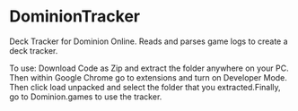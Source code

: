 # DominionTracker
Deck Tracker for Dominion Online. Reads and parses game logs to create a deck tracker.

To use: Download Code as Zip and extract the folder anywhere on your PC. Then within Google Chrome go to extensions and turn on Developer Mode. Then click load unpacked and select the folder that you extracted.Finally, go to Dominion.games to use the tracker.
